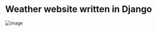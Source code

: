 # Weather website written in Django
![image](https://user-images.githubusercontent.com/91896985/165401028-5a2427df-4619-4a53-a8a4-0c6a5a7fce64.png)
